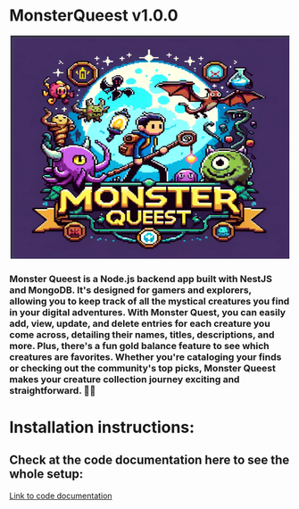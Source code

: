 # MonsterQueest v1.0.0

<div style="max-width: 600px; margin: 0 auto;">
 <p align="center"> 
 <img src="mnLogo.png" width="500" height="400" alt="Image">
</p>
</div>

### Monster Queest is a Node.js backend app built with NestJS and MongoDB. It's designed for gamers and explorers, allowing you to keep track of all the mystical creatures you find in your digital adventures. With Monster Quest, you can easily add, view, update, and delete entries for each creature you come across, detailing their names, titles, descriptions, and more. Plus, there's a fun gold balance feature to see which creatures are favorites. Whether you're cataloging your finds or checking out the community's top picks, Monster Queest makes your creature collection journey exciting and straightforward. 🐉✨ ###

# Installation instructions:

## Check at the code documentation here to see the whole setup:

<p>
  <a href="" target="_blank">
   Link to code documentation
  </a>
</p>
